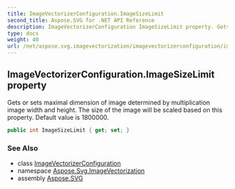 ```yaml
---
title: ImageVectorizerConfiguration.ImageSizeLimit
second_title: Aspose.SVG for .NET API Reference
description: ImageVectorizerConfiguration ImageSizeLimit property. Gets or sets maximal dimension of image determined by multiplication image width and height. The size of the image will be scaled based on this property. Default value is 1800000
type: docs
weight: 40
url: /net/aspose.svg.imagevectorization/imagevectorizerconfiguration/imagesizelimit/
---
```

## ImageVectorizerConfiguration.ImageSizeLimit property

Gets or sets maximal dimension of image determined by multiplication image width and height. The size of the image will be scaled based on this property. Default value is 1800000.

```csharp
public int ImageSizeLimit { get; set; }
```

### See Also

* class [ImageVectorizerConfiguration](../)
* namespace [Aspose.Svg.ImageVectorization](../../../aspose.svg.imagevectorization/)
* assembly [Aspose.SVG](../../../)
